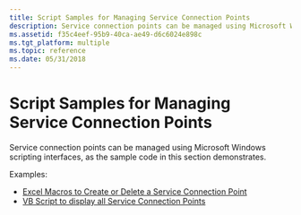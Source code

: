 ```yaml
---
title: Script Samples for Managing Service Connection Points
description: Service connection points can be managed using Microsoft Windows scripting interfaces, as the sample code in this section demonstrates.
ms.assetid: f35c4eef-95b9-40ca-ae49-d6c6024e898c
ms.tgt_platform: multiple
ms.topic: reference
ms.date: 05/31/2018
---
```


# Script Samples for Managing Service Connection Points

Service connection points can be managed using Microsoft Windows scripting interfaces, as the sample code in this section demonstrates.

Examples:

-   [Excel Macros to Create or Delete a Service Connection Point](excel-macros-for-managing-service-connection-points.md)
-   [VB Script to display all Service Connection Points](vb-script-listing-all-service-connection-points.md)

 

 




